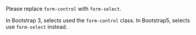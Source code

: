 Please replace `form-control` with `form-select`.

In Bootstrap 3, selects used the `form-control` class.
In Bootstrap5, selects use `form-select` instead.
